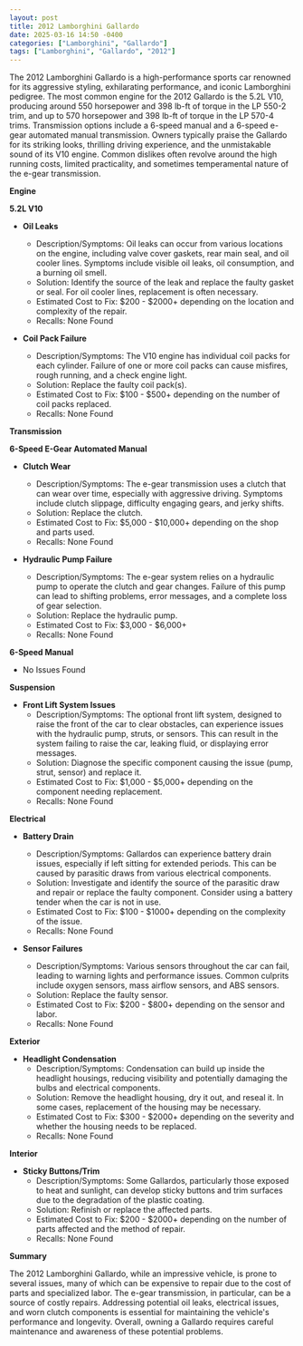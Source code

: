 ```yaml
---
layout: post
title: 2012 Lamborghini Gallardo
date: 2025-03-16 14:50 -0400
categories: ["Lamborghini", "Gallardo"]
tags: ["Lamborghini", "Gallardo", "2012"]
---
```

The 2012 Lamborghini Gallardo is a high-performance sports car renowned for its aggressive styling, exhilarating performance, and iconic Lamborghini pedigree. The most common engine for the 2012 Gallardo is the 5.2L V10, producing around 550 horsepower and 398 lb-ft of torque in the LP 550-2 trim, and up to 570 horsepower and 398 lb-ft of torque in the LP 570-4 trims. Transmission options include a 6-speed manual and a 6-speed e-gear automated manual transmission. Owners typically praise the Gallardo for its striking looks, thrilling driving experience, and the unmistakable sound of its V10 engine. Common dislikes often revolve around the high running costs, limited practicality, and sometimes temperamental nature of the e-gear transmission.

**Engine**

**5.2L V10**

*   **Oil Leaks**
    *   Description/Symptoms: Oil leaks can occur from various locations on the engine, including valve cover gaskets, rear main seal, and oil cooler lines. Symptoms include visible oil leaks, oil consumption, and a burning oil smell.
    *   Solution: Identify the source of the leak and replace the faulty gasket or seal. For oil cooler lines, replacement is often necessary.
    *   Estimated Cost to Fix: $200 - $2000+ depending on the location and complexity of the repair.
    *   Recalls: None Found

*   **Coil Pack Failure**
    *   Description/Symptoms: The V10 engine has individual coil packs for each cylinder. Failure of one or more coil packs can cause misfires, rough running, and a check engine light.
    *   Solution: Replace the faulty coil pack(s).
    *   Estimated Cost to Fix: $100 - $500+ depending on the number of coil packs replaced.
    *   Recalls: None Found

**Transmission**

**6-Speed E-Gear Automated Manual**

*   **Clutch Wear**
    *   Description/Symptoms: The e-gear transmission uses a clutch that can wear over time, especially with aggressive driving. Symptoms include clutch slippage, difficulty engaging gears, and jerky shifts.
    *   Solution: Replace the clutch.
    *   Estimated Cost to Fix: $5,000 - $10,000+ depending on the shop and parts used.
    *   Recalls: None Found

*   **Hydraulic Pump Failure**
    *   Description/Symptoms: The e-gear system relies on a hydraulic pump to operate the clutch and gear changes. Failure of this pump can lead to shifting problems, error messages, and a complete loss of gear selection.
    *   Solution: Replace the hydraulic pump.
    *   Estimated Cost to Fix: $3,000 - $6,000+
    *   Recalls: None Found

**6-Speed Manual**

*   No Issues Found

**Suspension**

*   **Front Lift System Issues**
    *   Description/Symptoms: The optional front lift system, designed to raise the front of the car to clear obstacles, can experience issues with the hydraulic pump, struts, or sensors. This can result in the system failing to raise the car, leaking fluid, or displaying error messages.
    *   Solution: Diagnose the specific component causing the issue (pump, strut, sensor) and replace it.
    *   Estimated Cost to Fix: $1,000 - $5,000+ depending on the component needing replacement.
    *   Recalls: None Found

**Electrical**

*   **Battery Drain**
    *   Description/Symptoms: Gallardos can experience battery drain issues, especially if left sitting for extended periods. This can be caused by parasitic draws from various electrical components.
    *   Solution: Investigate and identify the source of the parasitic draw and repair or replace the faulty component. Consider using a battery tender when the car is not in use.
    *   Estimated Cost to Fix: $100 - $1000+ depending on the complexity of the issue.
    *   Recalls: None Found

*   **Sensor Failures**
    *   Description/Symptoms: Various sensors throughout the car can fail, leading to warning lights and performance issues. Common culprits include oxygen sensors, mass airflow sensors, and ABS sensors.
    *   Solution: Replace the faulty sensor.
    *   Estimated Cost to Fix: $200 - $800+ depending on the sensor and labor.
    *   Recalls: None Found

**Exterior**

*   **Headlight Condensation**
    *   Description/Symptoms: Condensation can build up inside the headlight housings, reducing visibility and potentially damaging the bulbs and electrical components.
    *   Solution: Remove the headlight housing, dry it out, and reseal it. In some cases, replacement of the housing may be necessary.
    *   Estimated Cost to Fix: $300 - $2000+ depending on the severity and whether the housing needs to be replaced.
    *   Recalls: None Found

**Interior**

*   **Sticky Buttons/Trim**
    *   Description/Symptoms: Some Gallardos, particularly those exposed to heat and sunlight, can develop sticky buttons and trim surfaces due to the degradation of the plastic coating.
    *   Solution: Refinish or replace the affected parts.
    *   Estimated Cost to Fix: $200 - $2000+ depending on the number of parts affected and the method of repair.
    *   Recalls: None Found

**Summary**

The 2012 Lamborghini Gallardo, while an impressive vehicle, is prone to several issues, many of which can be expensive to repair due to the cost of parts and specialized labor. The e-gear transmission, in particular, can be a source of costly repairs. Addressing potential oil leaks, electrical issues, and worn clutch components is essential for maintaining the vehicle's performance and longevity. Overall, owning a Gallardo requires careful maintenance and awareness of these potential problems.

